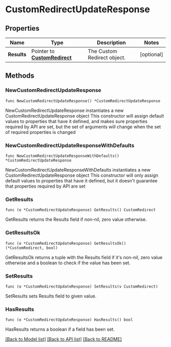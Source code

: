 # CustomRedirectUpdateResponse

## Properties

Name | Type | Description | Notes
------------ | ------------- | ------------- | -------------
**Results** | Pointer to [**CustomRedirect**](CustomRedirect.md) | The Custom Redirect object. | [optional] 

## Methods

### NewCustomRedirectUpdateResponse

`func NewCustomRedirectUpdateResponse() *CustomRedirectUpdateResponse`

NewCustomRedirectUpdateResponse instantiates a new CustomRedirectUpdateResponse object
This constructor will assign default values to properties that have it defined,
and makes sure properties required by API are set, but the set of arguments
will change when the set of required properties is changed

### NewCustomRedirectUpdateResponseWithDefaults

`func NewCustomRedirectUpdateResponseWithDefaults() *CustomRedirectUpdateResponse`

NewCustomRedirectUpdateResponseWithDefaults instantiates a new CustomRedirectUpdateResponse object
This constructor will only assign default values to properties that have it defined,
but it doesn't guarantee that properties required by API are set

### GetResults

`func (o *CustomRedirectUpdateResponse) GetResults() CustomRedirect`

GetResults returns the Results field if non-nil, zero value otherwise.

### GetResultsOk

`func (o *CustomRedirectUpdateResponse) GetResultsOk() (*CustomRedirect, bool)`

GetResultsOk returns a tuple with the Results field if it's non-nil, zero value otherwise
and a boolean to check if the value has been set.

### SetResults

`func (o *CustomRedirectUpdateResponse) SetResults(v CustomRedirect)`

SetResults sets Results field to given value.

### HasResults

`func (o *CustomRedirectUpdateResponse) HasResults() bool`

HasResults returns a boolean if a field has been set.


[[Back to Model list]](../README.md#documentation-for-models) [[Back to API list]](../README.md#documentation-for-api-endpoints) [[Back to README]](../README.md)


